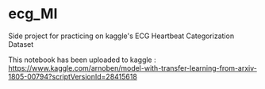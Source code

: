 # ecg_MI
Side project for practicing on kaggle's ECG Heartbeat Categorization Dataset

This notebook has been uploaded to kaggle : https://www.kaggle.com/arnoben/model-with-transfer-learning-from-arxiv-1805-00794?scriptVersionId=28415618
